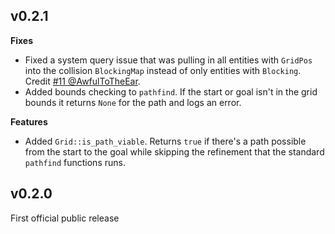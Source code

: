 ## v0.2.1
**Fixes**
* Fixed a system query issue that was pulling in all entities with `GridPos` into the collision `BlockingMap` instead of only entities with `Blocking`. Credit [#11 @AwfulToTheEar](https://github.com/JtotheThree/bevy_northstar/pull/11).
* Added bounds checking to `pathfind`. If the start or goal isn't in the grid bounds it returns `None` for the path and logs an error.

**Features**
* Added `Grid::is_path_viable`. Returns `true` if there's a path possible from the start to the goal while skipping the refinement that the standard `pathfind` functions runs.

## v0.2.0
First official public release